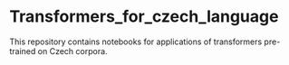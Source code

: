 # Transformers_for_czech_language
This repository contains notebooks for applications of transformers pre-trained on Czech corpora.
